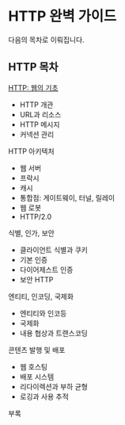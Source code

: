 # HTTP 완벽 가이드

다음의 목차로 이뤄집니다.

## HTTP 목차

[HTTP: 웹의 기초](./ch1/README.md)

- HTTP 개관
- URL과 리소스
- HTTP 메시지
- 커넥션 관리

HTTP 아키텍처

- 웹 서버
- 프락시
- 캐시
- 통합점: 게이트웨이, 터널, 릴레이
- 웹 로봇
- HTTP/2.0

식별, 인가, 보안

- 클라이언트 식별과 쿠키
- 기본 인증
- 다이어제스트 인증
- 보안 HTTP

엔티티, 인코딩, 국제화

- 엔티티와 인코등
- 국제화
- 내용 협상과 트랜스코딩

콘텐츠 발행 및 배포

- 웹 호스팅
- 배포 시스템
- 리다이렉션과 부하 균형
- 로깅과 사용 추적

부록
